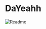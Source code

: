 # DaYeahh

![Readme](https://user-images.githubusercontent.com/75093565/230788987-e44e8122-fd60-4d9c-a078-654b345f4d37.png)

